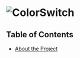 # ![ColorSwitch](View/Resources/readmelogo.png)

## Table of Contents
* [About the Project](#about-the-project)



